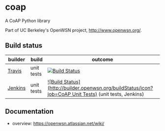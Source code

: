 coap
====

A CoAP Python library

Part of UC Berkeley's OpenWSN project, http://www.openwsn.org/.

Build status
------------

|              builder                                            |      build            | outcome
| --------------------------------------------------------------- | --------------------- | -------
| [Travis](https://travis-ci.org/openwsn-berkeley/coap)           | unit tests            | [![Build Status](https://travis-ci.org/openwsn-berkeley/coap.png?branch=develop)](https://travis-ci.org/openwsn-berkeley/coap)
| [Jenkins](http://builder.openwsn.org/job/CoAP%20Unit%20Tests/)  | unit tests            | [![Build Status](http://builder.openwsn.org/buildStatus/icon?job=CoAP Unit Tests)](http://builder.openwsn.org/job/CoAP%20Unit%20Tests/) (unit tests, Jenkins)

Documentation
-------------

- overview: https://openwsn.atlassian.net/wiki/

